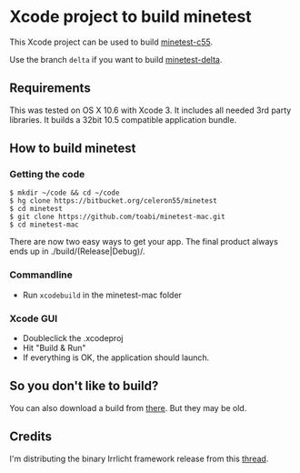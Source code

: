 # Xcode project to build minetest

This Xcode project can be used to build [minetest-c55](https://bitbucket.org/celeron55/minetest).

Use the branch `delta` if you want to build [minetest-delta](https://github.com/erlehmann/minetest-delta).

## Requirements

This was tested on OS X 10.6 with Xcode 3. It includes all needed 3rd party libraries.
It builds a 32bit 10.5 compatible application bundle.

## How to build minetest

### Getting the code

	$ mkdir ~/code && cd ~/code
	$ hg clone https://bitbucket.org/celeron55/minetest
	$ cd minetest
	$ git clone https://github.com/toabi/minetest-mac.git
	$ cd minetest-mac

There are now two easy ways to get your app. The final product always ends up in ./build/(Release|Debug)/.

### Commandline

* Run `xcodebuild` in the minetest-mac folder

### Xcode GUI

* Doubleclick the .xcodeproj
* Hit "Build & Run"
* If everything is OK, the application should launch.

## So you don't like to build?

You can also download a build from [there](https://github.com/toabi/minetest-mac/downloads). But they may be old.

## Credits

I'm distributing the binary Irrlicht framework release from this [thread](http://irrlicht.sourceforge.net/phpBB2/viewtopic.php?t=42601).
